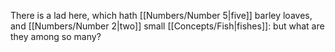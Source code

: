 There is a lad here, which hath [[Numbers/Number 5\|five]] barley loaves, and [[Numbers/Number 2\|two]] small [[Concepts/Fish\|fishes]]: but what are they among so many?

